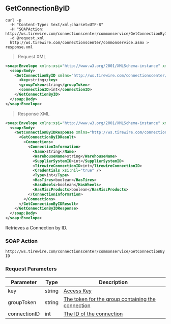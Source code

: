 ## GetConnectionByID

```shell
curl -p
  -H "Content-Type: text/xml;charset=UTF-8"
  -H "SOAPAction: http://ws.tirewire.com/connectionscenter/commonservice/GetConnectionByID"
  -d @request.xml
  http://ws.tirewire.com/connectionscenter/commonservice.asmx > response.xml
```

> Request XML

```xml
<soap:Envelope xmlns:xsi="http://www.w3.org/2001/XMLSchema-instance" xmlns:xsd="http://www.w3.org/2001/XMLSchema" xmlns:soap="http://schemas.xmlsoap.org/soap/envelope/">
  <soap:Body>
    <GetConnectionByID xmlns="http://ws.tirewire.com/connectionscenter/commonservice">
      <key>string</key>
      <groupToken>string</groupToken>
      <connectionID>int</connectionID>
    </GetConnectionByID>
  </soap:Body>
</soap:Envelope>
```

> Response XML

```xml
<soap:Envelope xmlns:xsi="http://www.w3.org/2001/XMLSchema-instance" xmlns:xsd="http://www.w3.org/2001/XMLSchema" xmlns:soap="http://schemas.xmlsoap.org/soap/envelope/">
  <soap:Body>
    <GetConnectionByIDResponse xmlns="http://ws.tirewire.com/connectionscenter/commonservice">
      <GetConnectionByIDResult>
        <Connections>
          <ConnectionInformation>
            <Name>string</Name>
            <WarehouseName>string</WarehouseName>
            <SupplierSystemID>int</SupplierSystemID>
            <TirewireConnectionID>int</TirewireConnectionID>
            <Credentials xsi:nil="true" />
            <Type>int</Type>
            <HasTires>boolean</HasTires>
            <HasWheels>boolean</HasWheels>
            <HasMiscProducts>boolean</HasMiscProducts>
          </ConnectionInformation>
        </Connections>
      </GetConnectionByIDResult>
    </GetConnectionByIDResponse>
  </soap:Body>
</soap:Envelope>
```

Retrieves a Connection by ID.

### SOAP Action
`http://ws.tirewire.com/connectionscenter/commonservice/GetConnectionByID`

### Request Parameters
Parameter | Type | Description
--------- | ---- | -----------
key | string | [Access Key](#access-keys)
groupToken | string | [The token for the group containing the connection](#creating-a-group)
connectionID | int | [The ID of the connection](#get-connections-by-group-token)
